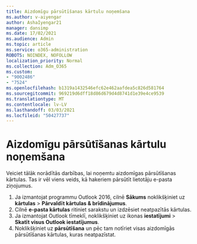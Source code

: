 ```yaml
---
title: Aizdomīgu pārsūtīšanas kārtulu noņemšana
ms.author: v-aiyengar
author: AshaIyengar21
manager: dansimp
ms.date: 17/02/2021
ms.audience: Admin
ms.topic: article
ms.service: o365-administration
ROBOTS: NOINDEX, NOFOLLOW
localization_priority: Normal
ms.collection: Adm_O365
ms.custom:
- "9002486"
- "7524"
ms.openlocfilehash: b1319a1432546efc62e462aafdea5c826d581764
ms.sourcegitcommit: 969219d6dff18d86d679d4d8741d1e39e4ce9539
ms.translationtype: MT
ms.contentlocale: lv-LV
ms.lasthandoff: 03/03/2021
ms.locfileid: "50427737"
---
```

# <a name="remove-suspicious-forwarding-rules"></a>Aizdomīgu pārsūtīšanas kārtulu noņemšana

Veiciet tālāk norādītās darbības, lai noņemtu aizdomīgas pārsūtīšanas kārtulas. Tas ir vēl viens veids, kā hakeriem pārsūtīt lietotāju e-pasta ziņojumus.

1. Ja izmantojat programmu Outlook 2016, cilnē **Sākums** noklikšķiniet uz **kārtulas**  >  **Pārvaldīt kārtulas & brīdinājumus**. 
1. Cilnē **e-pasta kārtulas** ritiniet sarakstu un izdzēsiet neatpazītās kārtulas.
1. Ja izmantojat Outlook tīmeklī, noklikšķiniet uz ikonas **iestatījumi** > **Skatīt visus Outlook iestatījumus**.
1. Noklikšķiniet uz **pārsūtīšana** un pēc tam notīriet visas aizdomīgās pārsūtīšanas kārtulas, kuras neatpazīstat.
